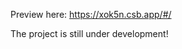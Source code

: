<p>Preview here: <a href="https://xok5n.csb.app/#/" target="_blank">https://xok5n.csb.app/#/</a></p>
<p>The project is still under development! </p>
